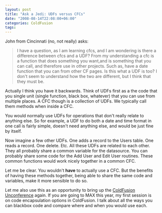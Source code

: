 ```yaml
---
layout: post
title: "Ask a Jedi: UDFs versus CFCs"
date: "2008-08-14T22:08:00+06:00"
categories: ColdFusion 
tags: 
---
```


John from Cincinnati (no, not really) asks:

<blockquote>
<p>
I have a question, as I am learning cfcs, and I am wondering is there a difference between cfcs and a UDF? From my understanding a cfc is a function that does something you want,and is something that you can call, and therefore use in other projects. Such as, have a date function that you can from other CF pages. Is this what a UDF is too? I don't seem to understand how the two are different, but I think that they must be.
</p>
</blockquote>
<!--more-->
Actually I think you have it backwards. Think of UDFs first as a the code that you single unit (single function, black box, whatever) that you can use from multiple places. A CFC though is a collection of UDFs. We typically call them methods when inside a CFC. 

You would normally use UDFs for operations that don't really relate to anything else. So for example, a UDF to do both a date and time format in one call is fairly simple, doesn't need anything else, and would be just fine by itself. 

Now imagine a few other UDFs. One adds a record to the Users table. One reads a record. One delete. Etc. All these UDFs are related to each other. They all probably share a common variable for the datasource. You can probably share some code for the Add User and Edit User routines. These common functions would work nicely together in a common CFC. 

Let me be clear. You wouldn't <b>have</b> to actually use a CFC. But the benefits of having these methods together, being able to share the same code and variables, make it more sensible to do so.

Let me also use this as an opportunity to bring up the <a href="http://www.raymondcamden.com/page.cfm/ColdFusion-Unconference">ColdFusion Unconference</a> again. If you are going to MAX this year, my first session is on code encapsulation options in ColdFusion. I talk about all the ways you can blackbox code and compare where and when you would use each.
